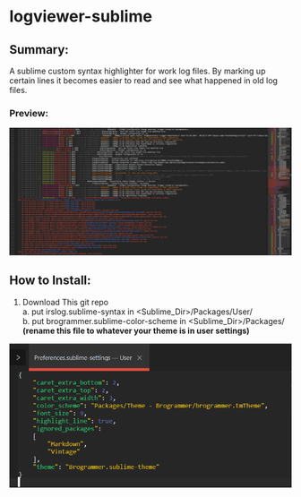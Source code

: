 # logviewer-sublime

## Summary:
A sublime custom syntax highlighter for work log files. By marking up certain lines it becomes easier to read and see what happened in old log files. 

### Preview:
![alt text](https://raw.githubusercontent.com/jsutcodes/logviewer-sublime/pictures/sulb_syntax_log_highlighter.PNG)

## How to Install:
1. Download This git repo </br>
   a. put irslog.sublime-syntax in <Sublime_Dir>/Packages/User/ </br>
   b. put brogrammer.sublime-color-scheme in <Sublime_Dir>/Packages/ </br>
   **(rename this file to whatever your theme is in user settings)** </br>

![Alt text](https://raw.githubusercontent.com/jsutcodes/logviewer-sublime/pictures/sublime2user.PNG)
